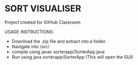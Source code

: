 # SORT VISUALISER
Project created for GitHub Classroom

USAGE INSTRUCTIONS:
- Download the .zip file and extract into a folder.
- Navigate into /src/
- compile using javac sorterapp/SorterApp.java
- Run using java sorterapp/SorterApp (This will open the GUI)

